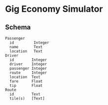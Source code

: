 Gig Economy Simulator
========================

## Schema
```
Passenger
  id         Integer
  name       Text
  location   Text
Driver
  id        Integer
  driver    Integer
  passenger Integer
  route     Integer
  location  Text
  fare      Float
  tip       Float
Route
  id        Text
  tile(s)   [Text]
```
